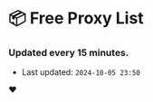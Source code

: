 # :package: Free Proxy List
### Updated every 15 minutes.

- Last updated: `2024-10-05 23:50`

:heart:
